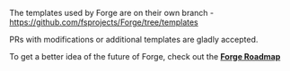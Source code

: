 
The templates used by Forge are on their own branch - https://github.com/fsprojects/Forge/tree/templates

PRs with modifications or additional templates are gladly accepted. 

To get a better idea of the future of Forge, check out the **[Forge Roadmap](https://github.com/fsprojects/Forge/wiki/Forge-Roadmap)**
